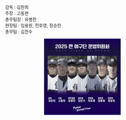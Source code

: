 감독 : 김찬희<br>
주장 : 고동현<br>
총무팀장 : 유병찬<br>
현장팀 : 임용원, 전호영, 정승헌<br>
총무팀 : 김찬수<br>

<img src="2025pyeon_executives.jpg" alt="편 야구단 임원진" width="250" style="display:block; margin:auto;">
